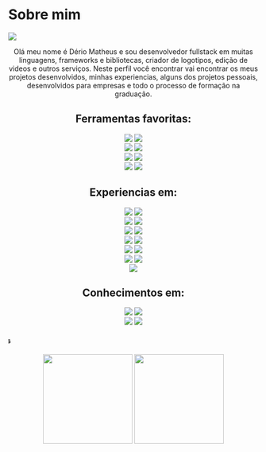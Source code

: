 # Sobre mim

![](https://komarev.com/ghpvc/?username=derio123)

<p align='center'>Olá meu nome é Dério Matheus e sou desenvolvedor fullstack em muitas linguagens, frameworks e bibliotecas, criador de logotipos, edição de videos e outros serviços.
Neste perfil você encontrar vai encontrar os meus projetos desenvolvidos, minhas experiencias, alguns dos projetos pessoais, 
desenvolvidos para empresas e todo o processo de formação na graduação.</p>

<h2 align='center'>Ferramentas favoritas:</h2>
<p align='center'>
    <label><img src="https://img.shields.io/badge/CSS-43853D?style=for-the-badge&logo=css3&logoColor=yellow"></label>
    <label><img src="https://img.shields.io/badge/Javascript-43853D?style=for-the-badge&logo=javascript&logoColor=yellow"></label> 
    <br>
    <label><img src="https://img.shields.io/badge/Java-43853D?style=for-the-badge&logo=openjdk&logoColor=yellow"></label>
    <label><img src="https://img.shields.io/badge/PHP-43853D?style=for-the-badge&logo=php&logoColor=yellow"></label> 
    <br>
    <label><img src="https://img.shields.io/badge/Ionic-43853D?style=for-the-badge&logo=ionic&logoColor=yellow"></label>
    <label><img src="https://img.shields.io/badge/Angular-43853D?style=for-the-badge&logo=angular&logoColor=yellow"></label>
    <br>
    <label><img src="https://img.shields.io/badge/Nodejs-43853D?style=for-the-badge&logo=node.js&logoColor=yellow"></label>
    <label><img src="https://img.shields.io/badge/Yarn-43853D?style=for-the-badge&logo=yarn&logoColor=yellow"></label>
<p>

<h2 align='center'>Experiencias em:</h2>
<p align='center'>
    <label><img src="https://img.shields.io/badge/HTML-43853D?style=for-the-badge&logo=html5&logoColor=yellow"></label>
    <label><img src="https://img.shields.io/badge/CSS-43853D?style=for-the-badge&logo=css3&logoColor=yellow"></label>
    <br>
    <label><img src="https://img.shields.io/badge/Javascript-43853D?style=for-the-badge&logo=javascript&logoColor=yellow"></label> 
     <label><img src="https://img.shields.io/badge/Jquery-43853D?style=for-the-badge&logo=jquery&logoColor=yellow"></label>
    <br>
     <label><img src="https://img.shields.io/badge/Java-43853D?style=for-the-badge&logo=java&logoColor=yellow"></label> 
     <label><img src="https://img.shields.io/badge/PHP-43853D?style=for-the-badge&logo=php&logoColor=yellow"></label>
    <br>
    <label><img src="https://img.shields.io/badge/Nodejs-43853D?style=for-the-badge&logo=node.js&logoColor=yellow"></label>
    <label><img src="https://img.shields.io/badge/Angular-43853D?style=for-the-badge&logo=angular&logoColor=yellow"></label>
    <br>
    <label><img src="https://img.shields.io/badge/Ionic-43853D?style=for-the-badge&logo=ionic&logoColor=yellow"></label>
    <label><img src="https://img.shields.io/badge/React-43853D?style=for-the-badge&logo=react&logoColor=yellow"></label>
    <br>
    <label><img src="https://img.shields.io/badge/Mysql-43853D?style=for-the-badge&logo=mysql&logoColor=yellow"></label>
    <label><img src="https://img.shields.io/badge/PostgreSql-43853D?style=for-the-badge&logo=postgresql&logoColor=yellow"></label>
    <br>
    <label><img src="https://img.shields.io/badge/NPM-43853D?style=for-the-badge&logo=npm&logoColor=yellow"></label>
<p>

<h2 align='center'>Conhecimentos em:</h2>
<div align='center'>
    <label><img src="https://img.shields.io/badge/ReactNative-43853D?style=for-the-badge&logo=react&logoColor=yellow"></label>
    <label><img src="https://img.shields.io/badge/Python-43853D?style=for-the-badge&logo=python&logoColor=yellow"></label>
    <br>
    <label><img src="https://img.shields.io/badge/C-%43853D?style=for-the-badge&logo=c-sharp&logoColor=yellow"></label>
    <label><img src="https://img.shields.io/badge/MongoDB-43853D?style=for-the-badge&logo=mongodb&logoColor=yellow"></label>   
    <marquee behavior="up" direction="right">
        <h4><span class="badge badge-primary">
        Em breve novos conhecimentos</span></h4>
    </marquee>
</div>
<div align='center'>
    <img height="180em" src="https://github-readme-stats.vercel.app/api?username=derio123&show_icons=true&theme=dark&include_all_commits=true&count_private=true&cache_seconds=1000"/>
    <img height="180em" src="https://github-readme-stats.vercel.app/api/top-langs/?username=derio123&layout=compact&langs_count=7&theme=dark&cache_seconds=1000"/>
</div>
